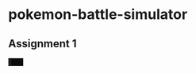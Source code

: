 # pokemon-battle-simulator
## Assignment 1
<img
    src="/screenshots/assignment-1.png"
    alt="Screenshot Assignment 1"
    title="Assignment 1"
    style="display: inline-block; margin: 0 auto; max-width: 30px">

